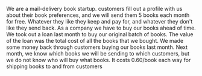 We are a mail-delivery book startup.
customers fill out a profile with us about their book preferences, and we will send them 5 books each month for free.
Whatever they like they keep and pay for, and whatever they don't like they send back. 
As a company we have to buy our books ahead of time. 
We took out a loan last month to buy our original batch of books. The value of the loan was the total cost of all the books that we bought.
We made some money back through customers buying our books last month.
Next month, we know which books we will be sending to which customers, but we do not know who will buy what books. 
It costs 0.60/book each way for shipping books to and from customers
